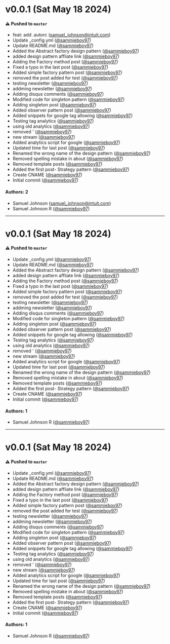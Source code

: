# v0.0.1 (Sat May 18 2024)

#### ⚠️ Pushed to `master`

- feat: add .autorc (samuel_johnson@intuit.com)
- Update _config.yml ([@sammieboy97](https://github.com/sammieboy97))
- Update README.md ([@sammieboy97](https://github.com/sammieboy97))
- Added the Abstract factory design pattern ([@sammieboy97](https://github.com/sammieboy97))
- added design pattern affliate link ([@sammieboy97](https://github.com/sammieboy97))
- Adding the Factory method post ([@sammieboy97](https://github.com/sammieboy97))
- Fixed a typo in the last post ([@sammieboy97](https://github.com/sammieboy97))
- Added simple factory pattern post ([@sammieboy97](https://github.com/sammieboy97))
- removed the post added for test ([@sammieboy97](https://github.com/sammieboy97))
- testing newsletter ([@sammieboy97](https://github.com/sammieboy97))
- addming newsletter ([@sammieboy97](https://github.com/sammieboy97))
- Adding disqus comments ([@sammieboy97](https://github.com/sammieboy97))
- Modified code for singleton pattern ([@sammieboy97](https://github.com/sammieboy97))
- Adding singleton post ([@sammieboy97](https://github.com/sammieboy97))
- Added observer pattern post ([@sammieboy97](https://github.com/sammieboy97))
- Added snippets for google tag allowing ([@sammieboy97](https://github.com/sammieboy97))
- Testing tag analytics ([@sammieboy97](https://github.com/sammieboy97))
- using old analytics ([@sammieboy97](https://github.com/sammieboy97))
- removed ' ([@sammieboy97](https://github.com/sammieboy97))
- new stream ([@sammieboy97](https://github.com/sammieboy97))
- Added analytics script for google ([@sammieboy97](https://github.com/sammieboy97))
- Updated time for last post ([@sammieboy97](https://github.com/sammieboy97))
- Renamed the wrong name of the design pattern ([@sammieboy97](https://github.com/sammieboy97))
- Removed spelling mistake in about ([@sammieboy97](https://github.com/sammieboy97))
- Removed template posts ([@sammieboy97](https://github.com/sammieboy97))
- Added the first post- Strategy pattern ([@sammieboy97](https://github.com/sammieboy97))
- Create CNAME ([@sammieboy97](https://github.com/sammieboy97))
- Initial commit ([@sammieboy97](https://github.com/sammieboy97))

#### Authors: 2

- Samuel Johnson (samuel_johnson@intuit.com)
- Samuel Johnson R ([@sammieboy97](https://github.com/sammieboy97))

---

# v0.0.1 (Sat May 18 2024)

#### ⚠️ Pushed to `master`

- Update _config.yml ([@sammieboy97](https://github.com/sammieboy97))
- Update README.md ([@sammieboy97](https://github.com/sammieboy97))
- Added the Abstract factory design pattern ([@sammieboy97](https://github.com/sammieboy97))
- added design pattern affliate link ([@sammieboy97](https://github.com/sammieboy97))
- Adding the Factory method post ([@sammieboy97](https://github.com/sammieboy97))
- Fixed a typo in the last post ([@sammieboy97](https://github.com/sammieboy97))
- Added simple factory pattern post ([@sammieboy97](https://github.com/sammieboy97))
- removed the post added for test ([@sammieboy97](https://github.com/sammieboy97))
- testing newsletter ([@sammieboy97](https://github.com/sammieboy97))
- addming newsletter ([@sammieboy97](https://github.com/sammieboy97))
- Adding disqus comments ([@sammieboy97](https://github.com/sammieboy97))
- Modified code for singleton pattern ([@sammieboy97](https://github.com/sammieboy97))
- Adding singleton post ([@sammieboy97](https://github.com/sammieboy97))
- Added observer pattern post ([@sammieboy97](https://github.com/sammieboy97))
- Added snippets for google tag allowing ([@sammieboy97](https://github.com/sammieboy97))
- Testing tag analytics ([@sammieboy97](https://github.com/sammieboy97))
- using old analytics ([@sammieboy97](https://github.com/sammieboy97))
- removed ' ([@sammieboy97](https://github.com/sammieboy97))
- new stream ([@sammieboy97](https://github.com/sammieboy97))
- Added analytics script for google ([@sammieboy97](https://github.com/sammieboy97))
- Updated time for last post ([@sammieboy97](https://github.com/sammieboy97))
- Renamed the wrong name of the design pattern ([@sammieboy97](https://github.com/sammieboy97))
- Removed spelling mistake in about ([@sammieboy97](https://github.com/sammieboy97))
- Removed template posts ([@sammieboy97](https://github.com/sammieboy97))
- Added the first post- Strategy pattern ([@sammieboy97](https://github.com/sammieboy97))
- Create CNAME ([@sammieboy97](https://github.com/sammieboy97))
- Initial commit ([@sammieboy97](https://github.com/sammieboy97))

#### Authors: 1

- Samuel Johnson R ([@sammieboy97](https://github.com/sammieboy97))

---

# v0.0.1 (Sat May 18 2024)

#### ⚠️ Pushed to `master`

- Update _config.yml ([@sammieboy97](https://github.com/sammieboy97))
- Update README.md ([@sammieboy97](https://github.com/sammieboy97))
- Added the Abstract factory design pattern ([@sammieboy97](https://github.com/sammieboy97))
- added design pattern affliate link ([@sammieboy97](https://github.com/sammieboy97))
- Adding the Factory method post ([@sammieboy97](https://github.com/sammieboy97))
- Fixed a typo in the last post ([@sammieboy97](https://github.com/sammieboy97))
- Added simple factory pattern post ([@sammieboy97](https://github.com/sammieboy97))
- removed the post added for test ([@sammieboy97](https://github.com/sammieboy97))
- testing newsletter ([@sammieboy97](https://github.com/sammieboy97))
- addming newsletter ([@sammieboy97](https://github.com/sammieboy97))
- Adding disqus comments ([@sammieboy97](https://github.com/sammieboy97))
- Modified code for singleton pattern ([@sammieboy97](https://github.com/sammieboy97))
- Adding singleton post ([@sammieboy97](https://github.com/sammieboy97))
- Added observer pattern post ([@sammieboy97](https://github.com/sammieboy97))
- Added snippets for google tag allowing ([@sammieboy97](https://github.com/sammieboy97))
- Testing tag analytics ([@sammieboy97](https://github.com/sammieboy97))
- using old analytics ([@sammieboy97](https://github.com/sammieboy97))
- removed ' ([@sammieboy97](https://github.com/sammieboy97))
- new stream ([@sammieboy97](https://github.com/sammieboy97))
- Added analytics script for google ([@sammieboy97](https://github.com/sammieboy97))
- Updated time for last post ([@sammieboy97](https://github.com/sammieboy97))
- Renamed the wrong name of the design pattern ([@sammieboy97](https://github.com/sammieboy97))
- Removed spelling mistake in about ([@sammieboy97](https://github.com/sammieboy97))
- Removed template posts ([@sammieboy97](https://github.com/sammieboy97))
- Added the first post- Strategy pattern ([@sammieboy97](https://github.com/sammieboy97))
- Create CNAME ([@sammieboy97](https://github.com/sammieboy97))
- Initial commit ([@sammieboy97](https://github.com/sammieboy97))

#### Authors: 1

- Samuel Johnson R ([@sammieboy97](https://github.com/sammieboy97))
